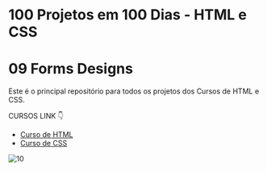 # 100 Projetos em 100 Dias - HTML e CSS
# 09 Forms Designs 
Este é o principal repositório para todos os projetos dos Cursos de HTML e CSS.

CURSOS LINK 👇

-   [Curso de HTML](https://johnpires.com/cursos/html-tutorial/)
-   [Curso de CSS](https://johnpires.com/cursos/css-fundamentos-basicos/)


 


![10](https://user-images.githubusercontent.com/26515702/189713192-40b3fbd4-60b3-4a55-b1c0-d2f87a6813da.png)